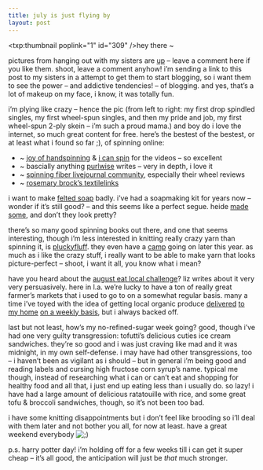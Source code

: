 ```yaml
---
title: july is just flying by
layout: post
---
```


<span class="pic"><txp:thumbnail poplink="1" id="309" /></span>hey there ~

pictures from hanging out with my sisters are [up][1] &#8211; leave a comment here if you like them. shoot, leave a comment anyhow! i&#8217;m sending a link to this post to my sisters in a attempt to get them to start blogging, so i want them to see the power &#8211; and addictive tendencies! &#8211; of blogging. and yes, that&#8217;s a lot of makeup on my face, i know, it was totally fun.

i&#8217;m plying like crazy &#8211; hence the pic (from left to right: my first drop spindled singles, my first wheel-spun singles, and then my pride and job, my first wheel-spun 2-ply skein &#8211; i&#8217;m such a proud mama.) and boy do i love the internet, so much great content for free. here&#8217;s the bestest of the bestest, or at least what i found so far ;), of spinning online:

  * ~ [joy of handspinning][2] & [i can spin][3] for the videos &#8211; so excellent
  * ~ bascially anything [purlwise][4] writes &#8211; very in depth, i love it
  * ~ [spinning fiber livejournal community][5], especially their wheel reviews
  * ~ [rosemary brock&#8217;s textilelinks][6]

i want to make [felted soap][7] badly. i&#8217;ve had a soapmaking kit for years now &#8211; wonder if it&#8217;s still good? &#8211; and this seems like a perfect segue. heide [made some][8], and don&#8217;t they look pretty?

there&#8217;s so many good spinning books out there, and one that seems interesting, though i&#8217;m less interested in knitting really crazy yarn than spinning it, is [pluckyfluff][9]. they even have a [camp][10] going on later this year. as much as i like the crazy stuff, i really want to be able to make yarn that looks picture-perfect &#8211; shoot, i want it all, you know what i mean?

have you heard about the [august eat local challenge][11]? liz writes about it very very persuasively. here in l.a. we&#8217;re lucky to have a ton of really great farmer&#8217;s markets that i used to go to on a somewhat regular basis. many a time i&#8217;ve toyed with the idea of getting local organic produce [delivered][12] [to my home][13] [on a weekly basis][14], but i always backed off. 

last but not least, how&#8217;s my no-refined-sugar week going? good, though i&#8217;ve had one very guilty transgression: tofutti&#8217;s delicious cuties ice cream sandwiches. they&#8217;re so good and i was just craving like mad and it was midnight, in my own self-defense. i may have had other transgressions, too &#8211; i haven&#8217;t been as vigilant as i should &#8211; but in general i&#8217;m being good and reading labels and cursing high fructose corn syrup&#8217;s name. typical me though, instead of researching what i can or can&#8217;t eat and shopping for healthy food and all that, i just end up eating less than i usually do. so lazy! i have had a large amount of delicious ratatouille with rice, and some great tofu & broccoli sandwiches, though, so it&#8217;s not been too bad.

i have some knitting disappointments but i don&#8217;t feel like brooding so i&#8217;ll deal with them later and not bother you all, for now at least. have a great weekend everybody <img src="http://localhost:8888/wordpress/wp-includes/images/smilies/icon_wink.gif" alt=";)" class="wp-smiley" /> 

p.s. harry potter day! i&#8217;m holding off for a few weeks till i can get it super cheap &#8211; it&#8217;s all good, the anticipation will just be *that* much stronger.

 [1]: ../../fotos/twinsvisit05/
 [2]: http://www.joyofhandspinning.com/
 [3]: http://www.icanspin.com/
 [4]: http://www.purlwise.com/
 [5]: http://www.livejournal.com/community/spinningfiber/
 [6]: http://www.textilelinks.com/spin/
 [7]: http://www.mielkesfarm.com/felt_soap.htm
 [8]: http://heideknit.blogspot.com/2004/11/felted-soap.html
 [9]: http://pluckyfluff.com/
 [10]: http://pluckyfluff.com/camp.html
 [11]: http://pocketfarm.blogspot.com/2005/07/august-eat-local-challenge-raok.html
 [12]: http://www.lovedelivery.com/indexold.htm
 [13]: http://www.paxorganica.com/
 [14]: http://www.organicexpress.com/main.lasso